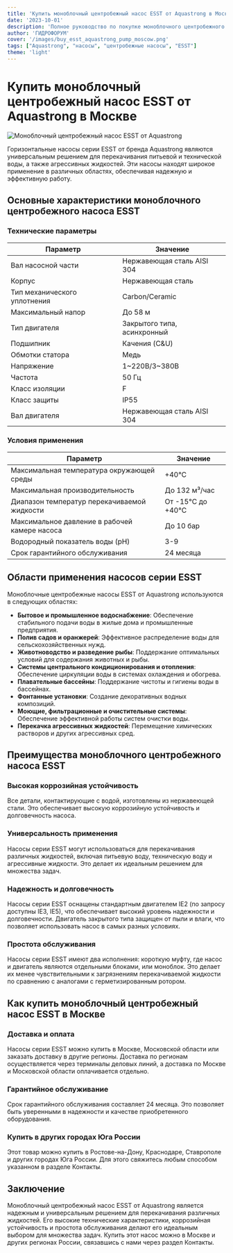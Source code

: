 ```yaml
---
title: 'Купить моноблочный центробежный насос ESST от Aquastrong в Москве'
date: '2023-10-01'
description: 'Полное руководство по покупке моноблочного центробежного насоса ESST бренда Aquastrong в Москве и других регионах России.'
author: 'ГИДРОФОРУМ'
cover: '/images/buy_esst_aquastrong_pump_moscow.png'
tags: ["Aquastrong", "насосы", "центробежные насосы", "ESST"]
theme: 'light'
---
```


# Купить моноблочный центробежный насос ESST от Aquastrong в Москве

![Моноблочный центробежный насос ESST от Aquastrong](/images/buy_esst_aquastrong_pump_moscow.png)

Горизонтальные насосы серии ESST от бренда Aquastrong являются универсальным решением для перекачивания питьевой и технической воды, а также агрессивных жидкостей. Эти насосы находят широкое применение в различных областях, обеспечивая надежную и эффективную работу.

## Основные характеристики моноблочного центробежного насоса ESST

### Технические параметры

| Параметр                       | Значение                                   |
|--------------------------------|--------------------------------------------|
| Вал насосной части             | Нержавеющая сталь AISI 304                 |
| Корпус                           | Нержавеющая сталь                            |
| Тип механического уплотнения   | Carbon/Ceramic                             |
| Максимальный напор            | До 58 м                                     |
| Тип двигателя                  | Закрытого типа, асинхронный                 |
| Подшипник                       | Качения (C&U)                              |
| Обмотки статора                | Медь                                      |
| Напряжение                      | 1~220B/3~380B                              |
| Частота                         | 50 Гц                                      |
| Класс изоляции                 | F                                        |
| Класс защиты                   | IP55                                    |
| Вал двигателя                  | Нержавеющая сталь AISI 304                 |

### Условия применения

| Параметр                       | Значение                                   |
|--------------------------------|--------------------------------------------|
| Максимальная температура окружающей среды | +40°C                               |
| Максимальная производительность   | До 132 м³/час                             |
| Диапазон температур перекачиваемой жидкости | От -15°C до +40°C                       |
| Максимальное давление в рабочей камере насоса | До 10 бар                                  |
| Водородный показатель воды (pH)   | 3-9                                      |
| Срок гарантийного обслуживания    | 24 месяца                                 |

## Области применения насосов серии ESST

Моноблочные центробежные насосы ESST от Aquastrong используются в следующих областях:

- **Бытовое и промышленное водоснабжение**: Обеспечение стабильного подачи воды в жилые дома и промышленные предприятия.
- **Полив садов и оранжерей**: Эффективное распределение воды для сельскохозяйственных нужд.
- **Животноводство и разведение рыбы**: Поддержание оптимальных условий для содержания животных и рыбы.
- **Системы центрального кондиционирования и отопления**: Обеспечение циркуляции воды в системах охлаждения и обогрева.
- **Плавательные бассейны**: Поддержание чистоты и гигиены воды в бассейнах.
- **Фонтанные установки**: Создание декоративных водных композиций.
- **Моющие, фильтрационные и очистительные системы**: Обеспечение эффективной работы систем очистки воды.
- **Перекачка агрессивных жидкостей**: Перемещение химических растворов и других агрессивных сред.

## Преимущества моноблочного центробежного насоса ESST

### Высокая коррозийная устойчивость

Все детали, контактирующие с водой, изготовлены из нержавеющей стали. Это обеспечивает высокую коррозийную устойчивость и долговечность насоса.

### Универсальность применения

Насосы серии ESST могут использоваться для перекачивания различных жидкостей, включая питьевую воду, техническую воду и агрессивные жидкости. Это делает их идеальным решением для множества задач.

### Надежность и долговечность

Насосы серии ESST оснащены стандартным двигателем IE2 (по запросу доступны IE3, IE5), что обеспечивает высокий уровень надежности и долговечности. Двигатель закрытого типа защищен от пыли и влаги, что позволяет использовать насос в самых разных условиях.

### Простота обслуживания

Насосы серии ESST имеют два исполнения: короткую муфту, где насос и двигатель являются отдельными блоками, или моноблок. Это делает их менее чувствительными к загрязнениям перекачиваемой жидкости по сравнению с аналогами с герметизированным ротором.

## Как купить моноблочный центробежный насос ESST в Москве

### Доставка и оплата

Насосы серии ESST можно купить в Москве, Московской области или заказать доставку в другие регионы. Доставка по регионам осуществляется через терминалы деловых линий, а доставка по Москве и Московской области оплачивается отдельно.

### Гарантийное обслуживание

Срок гарантийного обслуживания составляет 24 месяца. Это позволяет быть уверенными в надежности и качестве приобретенного оборудования.

### Купить в других городах Юга России

Этот товар можно купить в Ростове-на-Дону, Краснодаре, Ставрополе и других городах Юга России. Для этого свяжитесь любым способом указанном в разделе Контакты.

## Заключение

Моноблочный центробежный насос ESST от Aquastrong является надежным и универсальным решением для перекачивания различных жидкостей. Его высокие технические характеристики, коррозийная устойчивость и простота обслуживания делают его идеальным выбором для множества задач. Купить этот насос можно в Москве и других регионах России, связавшись с нами через раздел Контакты.
